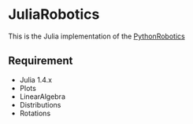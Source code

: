 # JuliaRobotics

This is the Julia implementation of the [PythonRobotics](https://github.com/AtsushiSakai/PythonRobotics)

## Requirement

- Julia 1.4.x
- Plots
- LinearAlgebra
- Distributions
- Rotations
